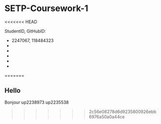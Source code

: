 # SETP-Coursework-1
<<<<<<< HEAD


StudentID, GitHubID:

- 2247067, 118484323
-
-
-
-
-


=======
## Hello
Bonjour
up2238973
up2235538

>>>>>>> 2c56e08278d6d9235800926ebb6976a50a0a44ce